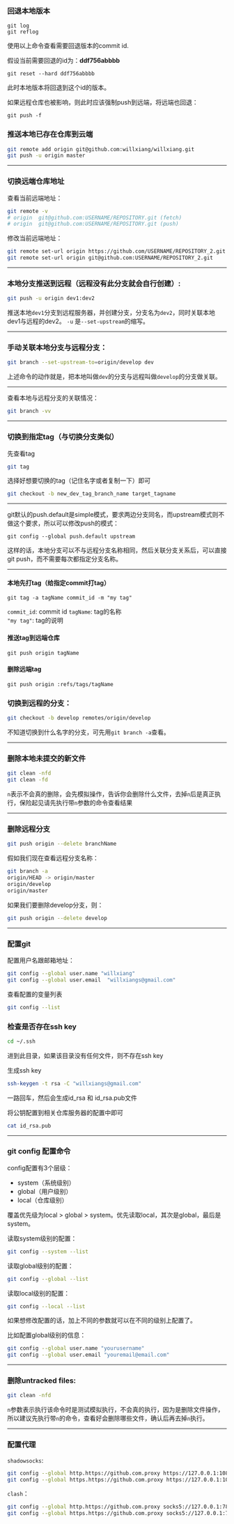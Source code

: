 ### 回退本地版本

```
git log
git reflog
```

使用以上命令查看需要回退版本的commit id.

假设当前需要回退的id为：**ddf756abbbb**

```
git reset --hard ddf756abbbb
```

此时本地版本将回退到这个id的版本。

如果远程仓库也被影响，则此时应该强制push到远端，将远端也回退：

```
git push -f
```



### 推送本地已存在仓库到云端

```bash
git remote add origin git@github.com:willxiang/willxiang.git
git push -u origin master
```



---

### 切换远端仓库地址

查看当前远端地址：

```bash
git remote -v
# origin  git@github.com:USERNAME/REPOSITORY.git (fetch)
# origin  git@github.com:USERNAME/REPOSITORY.git (push)
```

修改当前远端地址：

```bash
git remote set-url origin https://github.com/USERNAME/REPOSITORY_2.git
git remote set-url origin git@github.com:USERNAME/REPOSITORY_2.git
```

---

### 本地分支推送到远程（远程没有此分支就会自行创建）:

```bash
git push -u origin dev1:dev2
```

推送本地`dev1`分支到远程服务器，并创建分支，分支名为`dev2`，同时关联本地dev1与远程的dev2。
`-u` 是`--set-upstream`的缩写。

---

###  手动关联本地分支与远程分支：

```bash
git branch --set-upstream-to=origin/develop dev
```
上述命令的动作就是，把本地叫做`dev`的分支与远程叫做`develop`的分支做关联。

---

查看本地与远程分支的关联情况：
```bash
git branch -vv
```

---
### 切换到指定tag（与切换分支类似）

先查看tag
```bash
git tag
```
选择好想要切换的tag（记住名字或者复制一下）即可


```bash
git checkout -b new_dev_tag_branch_name target_tagname
```

---

git默认的push.default是simple模式，要求两边分支同名，而upstream模式则不做这个要求，所以可以修改push的模式：
```
git config --global push.default upstream
```
这样的话，本地分支可以不与远程分支名称相同，然后关联分支关系后，可以直接git push，而不需要每次都指定分支名称。

---

#### 本地先打tag（给指定commit打tag）
```
git tag -a tagName commit_id -m "my tag"
```
`commit_id`: commit id
`tagName`: tag的名称  
`"my tag"`: tag的说明


#### 推送tag到远端仓库
```
git push origin tagName
```


#### 删除远端tag
```
git push origin :refs/tags/tagName
```



### 切换到远程的分支：

```bash
git checkout -b develop remotes/origin/develop
```
不知道切换到什么名字的分支，可先用`git branch -a`查看。

---

### 删除本地未提交的新文件
```bash
git clean -nfd
git clean -fd
```
`n`表示不会真的删除，会先模拟操作，告诉你会删除什么文件，去掉`n`后是真正执行，保险起见请先执行带`n`参数的命令查看结果

---

### 删除远程分支

```bash
git push origin --delete branchName
```
假如我们现在查看远程分支名称：
```bash
git branch -a
origin/HEAD -> origin/master
origin/develop
origin/master
```

如果我们要删除develop分支，则：

```bash
git push origin --delete develop
```

---
### 配置git

配置用户名跟邮箱地址：
```bash
git config --global user.name "willxiang"
git config --global user.email  "willxiangs@gmail.com"
```

查看配置的变量列表
```bash
git config --list
```

### 检查是否存在ssh key

```bash
cd ~/.ssh
```
进到此目录，如果该目录没有任何文件，则不存在ssh key

生成ssh key
```bash
ssh-keygen -t rsa -C "willxiangs@gmail.com"
```
一路回车，然后会生成id_rsa 和 id_rsa.pub文件

将公钥配置到相关仓库服务器的配置中即可
```bash
cat id_rsa.pub
```

---
### git config 配置命令

config配置有3个层级：

- system（系统级别）
- global（用户级别）
- local（仓库级别）

覆盖优先级为local > global > system。优先读取local，其次是global，最后是system。

读取system级别的配置：

```bash
git config --system --list
```

读取global级别的配置：

```bash
git config --global --list
```

读取local级别的配置：

```bash
git config --local --list
```

如果想修改配置的话，加上不同的参数就可以在不同的级别上配置了。

比如配置global级别的信息：

```bash
git config --global user.name "yourusername"
git config --global user.email "youremail@email.com"
```



---
### 删除untracked files:
```bash
git clean -nfd
```
`n`参数表示执行该命令时是测试模拟执行，不会真的执行，因为是删除文件操作，所以建议先执行带`n`的命令，查看好会删除哪些文件，确认后再去掉`n`执行。

---

### 配置代理

`shadowsocks`:

```bash
git config --global http.https://github.com.proxy https://127.0.0.1:1080
git config --global https.https://github.com.proxy https://127.0.0.1:1080
```

`clash`：

```bash
git config --global http.https://github.com.proxy socks5://127.0.0.1:7891
git config --global https.https://github.com.proxy socks5://127.0.0.1:7891
```

